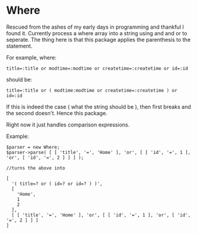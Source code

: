# Where

Rescued from the ashes of my early days in programming and thankful I found it. Currently process a where array into a string using and and or to seperate. The thing here is that this package applies the parenthesis to the statement.

For example, where:

```
title=:title or modtime=:modtime or createtime=:createtime or id=:id
```

should be:

```
title=:title or ( modtime:modtime or createtime=:createtime ) or id=:id
```

If this is indeed the case ( what the string should be ), then first breaks and the second doesn't. Hence this package.

Right now it just handles comparison expressions.

Example:

```
$parser = new Where;
$parser->parse( [ [ 'title', '=', 'Home' ], 'or', [ [ 'id', '=', 1 ], 'or', [ 'id', '=', 2 ] ] ] );

//turns the above into

[
  '( title=? or ( id=? or id=? ) )',
  [
    'Home',
    1
    2
  ],
  [ [ 'title', '=', 'Home' ], 'or', [ [ 'id', '=', 1 ], 'or', [ 'id', '=', 2 ] ] ]
]
